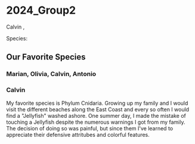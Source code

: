 # 2024_Group2

Calvin , 

Species: 

## Our Favorite Species 

### Marian, Olivia, Calvin, Antonio

### Calvin

My favorite species is Phylum Cnidaria. Growing up my family and I would visit the different beaches along the East Coast and every so often I would find a "Jellyfish" washed ashore. One summer day, I made the mistake of touching a Jellyfish despite the numerous warnings I got from my family. The decision of doing so was painful, but since them I've learned to appreciate their defensive attritubes and colorful features.

